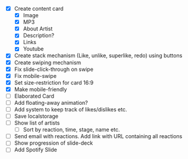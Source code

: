 - [x] Create content card
  - [x] Image
  - [x] MP3
  - [x] About Artist
  - [x] Description?
  - [x] Links
  - [x] Youtube
- [x] Create stack mechanism (Like, unlike, superlike, redo) using buttons
- [x] Create swiping mechanism
- [x] Fix slide-click-through on swipe
- [x] Fix mobile-swipe
- [x] Set size-restriction for card 16:9
- [x] Make mobile-friendly
- [ ] Elaborated Card
- [ ] Add floating-away animation?
- [ ] Add system to keep track of likes/dislikes etc.
- [ ] Save localstorage
- [ ] Show list of artists
  - [ ] Sort by reaction, time, stage, name etc.
- [ ] Send email with reactions. Add link with URL containing all reactions
- [ ] Show progression of slide-deck
- [ ] Add Spotify Slide
